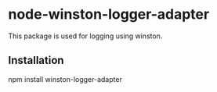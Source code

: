# node-winston-logger-adapter

This package is used for logging using winston.

## Installation

npm install winston-logger-adapter